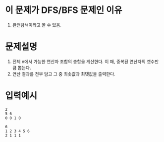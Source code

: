 # 이 문제가 DFS/BFS 문제인 이유

1. 완전탐색이라고 볼 수 있음.

# 문제설명

1. 전체 n에서 가능한 연산자 조합의 총합을 계산한다. 이 때, 중복된 연산자의 갯수만큼 뽑는다. 
2. 연산 결과를 전부 담고 그 중 최솟값과 최댓값을 출력한다. 

# 입력예시 

```
2
5 6
0 0 1 0
```
```
6
1 2 3 4 5 6 
2 1 1 1 
```